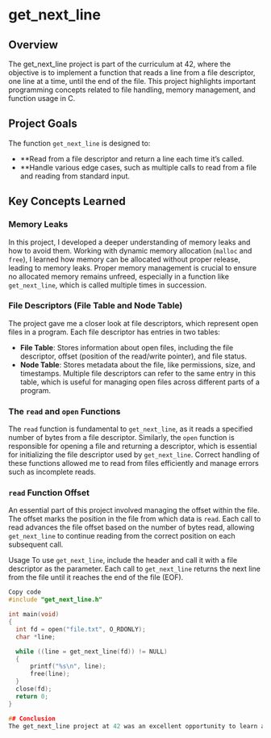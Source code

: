 # get_next_line
## Overview
The get_next_line project is part of the curriculum at 42, where the objective is to implement a function that reads a line from a file descriptor, one line at a time, until the end of the file. This project highlights important programming concepts related to file handling, memory management, and function usage in C.

## Project Goals
The function `get_next_line` is designed to:

- **Read from a file descriptor and return a line each time it’s called.
- **Handle various edge cases, such as multiple calls to read from a file and reading from standard input.

## Key Concepts Learned
### Memory Leaks
In this project, I developed a deeper understanding of memory leaks and how to avoid them. Working with dynamic memory allocation (`malloc` and `free`), I learned how memory can be allocated without proper release, leading to memory leaks. Proper memory management is crucial to ensure no allocated memory remains unfreed, especially in a function like `get_next_line`, which is called multiple times in succession.

### File Descriptors (File Table and Node Table)

The project gave me a closer look at file descriptors, which represent open files in a program. Each file descriptor has entries in two tables:

- **File Table**: Stores information about open files, including the file descriptor, offset (position of the read/write pointer), and file status.
- **Node Table**: Stores metadata about the file, like permissions, size, and timestamps. Multiple file descriptors can refer to the same entry in this table, which is useful for managing open files across different parts of a program.

### The `read` and `open` Functions
The `read` function is fundamental to `get_next_line`, as it reads a specified number of bytes from a file descriptor. Similarly, the `open` function is responsible for opening a file and returning a descriptor, which is essential for initializing the file descriptor used by `get_next_line`. Correct handling of these functions allowed me to read from files efficiently and manage errors such as incomplete reads.

### `read` Function Offset
An essential part of this project involved managing the offset within the file. The offset marks the position in the file from which data is `read`. Each call to read advances the file offset based on the number of bytes read, allowing `get_next_line` to continue reading from the correct position on each subsequent call.

Usage
To use `get_next_line`, include the header and call it with a file descriptor as the parameter. Each call to `get_next_line` returns the next line from the file until it reaches the end of the file (EOF).

  ```c
Copy code
#include "get_next_line.h"

int main(void)
{
    int fd = open("file.txt", O_RDONLY);
    char *line;

    while ((line = get_next_line(fd)) != NULL)
    {
        printf("%s\n", line);
        free(line);
    }
    close(fd);
    return 0;
}

## Conclusion
The get_next_line project at 42 was an excellent opportunity to learn about file handling, memory management, and efficient reading operations in C. This project built a strong foundation for understanding file I/O in low-level programming.
